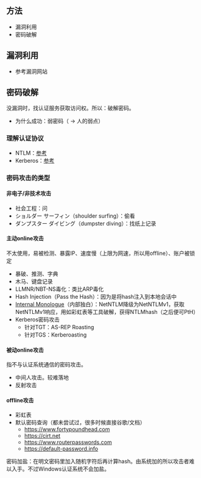 ## 方法

- 漏洞利用
- 密码破解


## 漏洞利用

- 参考漏洞网站


## 密码破解

没漏洞时，找认证服务获取访问权。所以：破解密码。

- 为什么成功：弱密码（ → 人的弱点）

### 理解认证协议

- NTLM：[参考](https://www.deelmind.com/pentest/domain/protocal.html#ntlm)
- Kerberos：[参考](https://www.deelmind.com/pentest/domain/kerberos.html)

### 密码攻击的类型

#### 非电子/非技术攻击

- 社会工程：问
- ショルダー サーフィン（shoulder surfing）：偷看
- ダンプスター ダイビング（dumpster diving）：找纸上记录

#### 主动online攻击

不太使用，易被检测、暴露IP、速度慢（上限为网速，所以用offline）、账户被锁定

- 暴破、推测、字典
- 木马、键盘记录
- LLMNR/NBT-NS毒化：类比ARP毒化
- Hash Injection（Pass the Hash）：因为是将hash注入到本地会话中
- [Internal Monologue](https://www.triskelelabs.com/the-internal-monologue)（内部独白）：NetNTLM降级为NetNTLMv1，获取NetNTLMv1响应，用如彩虹表等工具破解，获得NTLMhash（之后便可PtH）
- Kerberos密码攻击
    - 针对TGT：AS-REP Roasting
    - 针对TGS：Kerberoasting

#### 被动online攻击

指不与认证系统通信的密码攻击。

- 中间人攻击。较难落地
- 反射攻击

#### offline攻击

- 彩虹表
- 默认密码查询（都未尝试过，很多时候直接谷歌/文档）
    - <https://www.fortypoundhead.com>
    - <https://cirt.net>
    - <https://www.routerpasswords.com>
    - <https://default-password.info>

密码加盐：在明文密码里加入随机字符后再计算hash。由系统加的所以攻击者难以入手。不过Windows认证系统不会加盐。